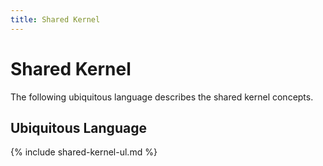 ```yaml
---
title: Shared Kernel
---
```


# Shared Kernel
The following ubiquitous language describes the shared kernel concepts.

## Ubiquitous Language

{% include shared-kernel-ul.md %}

